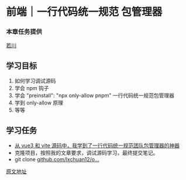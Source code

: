 # 前端｜一行代码统一规范 包管理器

### 本章任务提供

[若川](https://juejin.cn/user/1415826704971918 "https://juejin.cn/user/1415826704971918")

## 学习目标

1. 如何学习调试源码
2. 学会 npm 钩子
3. 学会 "preinstall": "npx only-allow pnpm" 一行代码统一规范包管理器
4. 学到 only-allow 原理
5. 等等

## 学习任务

* [从 vue3 和 vite 源码中，我学到了一行代码统一规范团队包管理器的神器](https://juejin.cn/post/7033560885050212389 "https://juejin.cn/post/7033560885050212389")
* 克隆项目，按照我的文章要求，调试源码学习，最终提交笔记。
* git clone [github.com/lxchuan12/o…](https://link.juejin.cn?target=https%3A%2F%2Fgithub.com%2Flxchuan12%2Fonly-allow-analysis.git "https://link.juejin.cn?target=https%3A%2F%2Fgithub.com%2Flxchuan12%2Fonly-allow-analysis.git")

[原文地址](https://juejin.cn/book/7169108142868365349/section/7176615043595763724)